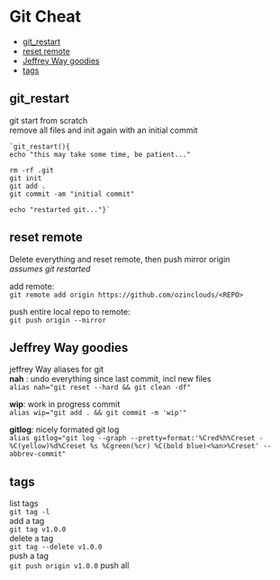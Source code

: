 # Git Cheat
* [git_restart](#git_restart)
* [reset remote](#reset-remote)
* [Jeffrey Way goodies](#jeffrey-way-goodies)
* [tags](#tags)

## git_restart
git start from scratch  
remove all files and init again with an initial commit

	`git_restart(){
	echo "this may take some time, be patient..."

	rm -rf .git
	git init
	git add .
	git commit -am "initial commit"

	echo "restarted git..."}`

## reset remote
Delete everything and reset remote, then push mirror origin  
*assumes git restarted*

add remote:  
`git remote add origin https://github.com/ozinclouds/<REPO>`

push entire local repo to remote:  
`git push origin --mirror`

## Jeffrey Way goodies
jeffrey Way aliases for git  
**nah** : undo everything since last commit, incl new files  
`alias nah="git reset --hard && git clean -df"`
  
 **wip**: work in progress commit  
`alias wip="git add . && git commit -m 'wip'"` 

**gitlog**: nicely formated git log  
	```
	alias gitlog="git log --graph --pretty=format:'%Cred%h%Creset -%C(yellow)%d%Creset %s %Cgreen(%cr) %C(bold blue)<%an>%Creset' --abbrev-commit"
	```

## tags

list tags  
`git tag -l`  
add a tag  
`git tag v1.0.0`  
delete a tag  
`git tag --delete v1.0.0 `  
push a tag  
`git push origin v1.0.0`
push all
<!--stackedit_data:
eyJoaXN0b3J5IjpbLTQwMjUzNjIxNywyOTk2MTQ4MDcsLTIwMT
AzMDEyNTYsODIzNzAzNTksNzc5NzIyMTQxLDcxMDY5NDM4XX0=

-->